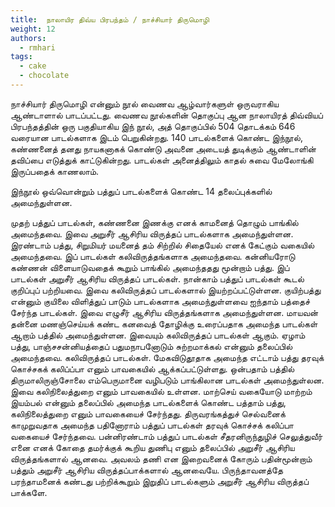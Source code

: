 ```yaml
---
title: 	நாலாயிர திவ்ய பிரபந்தம் / நாச்சியார் திருமொழி
weight: 12
authors:
  - rmhari
tags:
  - cake
  - chocolate
---
```


நாச்சியார் திருமொழி என்னும் நூல் வைணவ ஆழ்வார்களுள் ஒருவராகிய ஆண்டாளால் பாடப்பட்டது. வைணவ நூல்களின் தொகுப்பு ஆன நாலாயிரத் திவ்வியப் பிரபந்தத்தின் ஒரு பகுதியாகிய இந் நூல், அத் தொகுப்பில் 504 தொடக்கம் 646 வரையான பாடல்களாக இடம் பெறுகின்றது. 140 பாடல்களைக் கொண்ட இந்நூல், கண்ணனைத் தனது நாயகனாகக் கொண்டு அவனை அடையத் துடிக்கும் ஆண்டாளின் தவிப்பை எடுத்துக் காட்டுகின்றது. பாடல்கள் அனைத்திலும் காதல் சுவை மேலோங்கி இருப்பதைக் காணலாம்.

இந்நூல் ஒவ்வொன்றும் பத்துப் பாடல்களைக் கொண்ட 14 தலைப்புக்களில் அமைந்துள்ளன.

முதற் பத்துப் பாடல்கள், கண்ணனை இணக்கு எனக் காமனைத் தொழும் பாங்கில் அமைந்தவை. இவை அறுசீர் ஆசிரிய விருத்தப் பாடல்களாக அமைந்துள்ளன.
இரண்டாம் பத்து, சிறுமியர் மயனைத் தம் சிற்றில் சிதையேல் எனக் கேட்கும் வகையில் அமைந்தவை. இப் பாடல்கள் கலிவிருத்தங்களாக அமைந்தவை.
கன்னியரோடு கண்ணன் விளையாடுவதைக் கூறும் பாங்கில் அமைந்ததது மூன்றாம் பத்து. இப் பாடல்கள் அறுசீர் ஆசிரிய விருத்தப் பாடல்கள்.
நான்காம் பத்துப் பாடல்கள் கூடல் குறிப்புப் பற்றியவை. இவை கலிவிருத்தப் பாடல்களால் இயற்றப்பட்டுள்ளன.
குயிற்பத்து என்னும் குயிலை விளித்துப் பாடும் பாடல்களாக அமைந்துள்ளவை ஐந்தாம் பத்தைச் சேர்ந்த பாடல்கள். இவை எழுசீர் ஆசிரிய விருத்தங்களாக அமைந்துள்ளன.
மாயவன் தன்னை மணஞ்செய்யக் கண்ட கனவைத் தோழிக்கு உரைப்பதாக அமைந்த பாடல்கள் ஆறாம் பத்தில் அமைந்துள்ளன. இவையும் கலிவிருத்தப் பாடல்கள் ஆகும்.
ஏழாம் பத்து, பாஞ்சசன்னியத்தைப் பதுமநாபனோடும் சுற்றமாக்கல் என்னும் தலைப்பில் அமைந்தவை. கலிவிருத்தப் பாடல்கள்.
மேகவிடுதூதாக அமைந்த எட்டாம் பத்து தரவுக் கொச்சகக் கலிப்ப்பா எனும் பாவகையில் ஆக்கப்பட்டுள்ளது.
ஒன்பதாம் பத்தில் திருமாலிருஞ்சோலை எம்பெருமானை வழிபடும் பாங்கிலான பாடல்கள் அமைந்துள்லன. இவை கலிநிலைத்துறை எனும் பாவகையில் உள்ளன.
மாற்செய் வகையோடு மாற்றம் இயம்பல் என்னும் தலைப்பில் அமைந்த பாடல்களைக் கொண்ட பத்தாம் பத்து, கலிநிலைத்துறை எனும் பாவகையைச் சேர்ந்தது.
திருவரங்கத்துச் செல்வனைக் காமுறுவதாக அமைந்த பதினோராம் பத்துப் பாடல்கள் தரவுக் கொச்சக் கலிப்பா வகையைச் சேர்ந்தவை.
பன்னிரண்டாம் பத்துப் பாடல்கள் சீதரனிருந்துழிச் செலுத்துவீர் எனை எனக் கோதை தமர்க்குக் கூறிய துணிபு எனும் தலைப்பில் அறுசீர் ஆசிரிய விருத்தங்களால் ஆனவை.
அவலம் தணி என இறைவனைக் கோரும் பதின்மூன்றாம் பத்தும் அறுசீர் ஆசிரிய விருத்தப்பாக்களால் ஆனவையே.
பிருந்தாவனத்தே பரந்தாமனைக் கண்டது பற்றிக்கூறும் இறுதிப் பாடல்களும் அறுசீர் ஆசிரிய விருத்தப் பாக்களே.